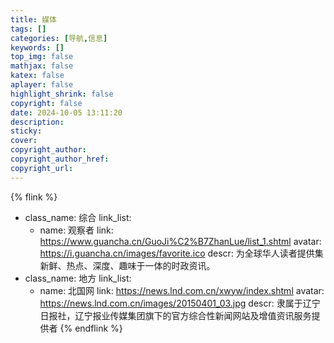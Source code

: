 ```yaml
---
title: 媒体
tags: []
categories: [导航,信息]
keywords: []
top_img: false
mathjax: false
katex: false
aplayer: false
highlight_shrink: false
copyright: false
date: 2024-10-05 13:11:20
description:
sticky:
cover:
copyright_author:
copyright_author_href:
copyright_url:
---
```


{% flink %}
- class_name:  综合
  link_list:
    - name: 观察者
      link: https://www.guancha.cn/GuoJi%C2%B7ZhanLue/list_1.shtml
      avatar: https://i.guancha.cn/images/favorite.ico
      descr: 为全球华人读者提供集新鲜、热点、深度、趣味于一体的时政资讯。
- class_name:  地方
  link_list:
    - name: 北国网
      link: https://news.lnd.com.cn/xwyw/index.shtml
      avatar: https://news.lnd.com.cn/images/20150401_03.jpg
      descr: 隶属于辽宁日报社，辽宁报业传媒集团旗下的官方综合性新闻网站及增值资讯服务提供者
{% endflink %}